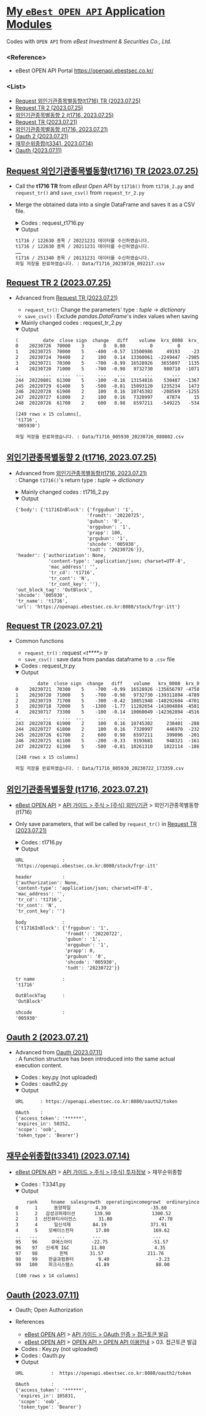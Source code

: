 # [My `eBest OPEN API` Application Modules](../README.md#my-ebest-open-api-application-modules)

Codes with `OPEN API` from *eBest Investment & Securities Co., Ltd.*


### \<Reference>
- eBest OPEN API Portal https://openapi.ebestsec.co.kr/ 

### \<List>
- [Request 외인기관종목별동향(t1716) TR (2023.07.25)](#request-외인기관종목별동향t1716-tr-20230725)
- [Request TR 2 (2023.07.25)](#request-tr-2-20230725)
- [외인기관종목별동향 2 (t1716, 2023.07.25)](#외인기관종목별동향-2-t1716-20230725)
- [Request TR (2023.07.21)](#request-tr-20230721)
- [외인기관종목별동향 (t1716, 2023.07.21)](#외인기관종목별동향-t1716-20230721)
- [Oauth 2 (2023.07.21)](#oauth-2-20230721)
- [재무순위종합(t3341, 2023.07.14)](#재무순위종합t3341-20230714)
- [Oauth (2023.07.11)](#oauth-20230711)


## [Request 외인기관종목별동향(t1716) TR (2023.07.25)](#list)

- Call the **t1716 TR** from *eBest Open API* by `t1716()` from `t1716_2.py` and `request_tr()` and `save_csv()` from `request_tr_2.py`
- Merge the obtained data into a single DataFrame and saves it as a CSV file.

  <details>
    <summary>Codes : request_t1716.py</summary>

  ```py
  """
  eBest Open API / 외인기관종목별동향 (t1716) 실행
  2023.07.25

  이 코드는 eBest Open API에서 t1716 TR을 호출하여 주어진 종목 코드와 조회 기간에 따른 외인과 기관의 순매매 정보를 조회하고,
  이를 하나의 DataFrame으로 병합한 뒤 하나의 CSV 파일로 저장하는 작업을 수행합니다.

  Parameters  :
      TR_NAME (str)       : TR을 호출하는 함수의 이름으로 사용될 문자열입니다.
      shcodes (list)      : 조회할 종목 코드들이 담긴 리스트입니다.
      todts (list)        : 조회를 종료할 날짜들이 담긴 리스트입니다.
      YEARS (int)         : 조회 기간의 연도 수를 나타내는 정수입니다.
      PERIOD (int)        : 조회 기간을 나타내는 정수로, 최대 366일까지 조회가 가능합니다.
      unique_keys (list)  : 중복된 열을 제거하기 위해 사용될 DataFrame의 열 이름들이 담긴 리스트입니다.

  Returns     :
      None

  History     :
      1   2023.07.21  최초 작성
      2   2023.07.25  request_tr()의 리턴값을 병합하여 하나의 CSV 파일로 출력
  """
  ```
  ```py
  import time
  import t1716_2 as t1716
  import request_tr_2 as request_tr
  import pandas as pd
  ```
  ```py
  if __name__ == "__main__":

      TR_NAME = "t1716"
      shcodes = ["122630", "252670", "233740", "251340"]
      todts   = []
      YEARS   = 10
      for i in range(0, YEARS):
          todts.append(str(2022 - i) + "1231")
      PERIOD  = 366
          # It seems to have a maximum value of 366 (why not 365? considering leap years)
      unique_keys = ["shcode", "date"]                                            # to remove duplicated columns

      # print(todts)                                                              # Ok

      merged_df = pd.DataFrame()
      for shcode in shcodes:
          merged_df_2 = pd.DataFrame()
          for todt in todts:
              results = request_tr.request_tr(t1716.t1716(shcode=shcode, todt=todt, period=PERIOD))
              merged_df_2 = pd.concat([merged_df_2, results[0]])
              print(f"{TR_NAME} / {shcode} 종목 / {todt} 데이터를 수신하였습니다.")
              time.sleep(1)
          merged_df_2["shcode"] = shcode
          merged_df = pd.concat([merged_df, merged_df_2])
      merged_df.drop_duplicates(subset=unique_keys, keep='first', inplace=True)
      request_tr.save_csv(data_frame=merged_df, tr_name=TR_NAME)
  ```

  </details>
  <details open="">
    <summary>Output</summary>

  ```txt
  t1716 / 122630 종목 / 20221231 데이터를 수신하였습니다.
  t1716 / 122630 종목 / 20211231 데이터를 수신하였습니다.
  ……
  t1716 / 251340 종목 / 20131231 데이터를 수신하였습니다.
  파일 저장을 완료하였습니다. : Data/T1716_20230726_092217.csv
  ```
  </details>


## [Request TR 2 (2023.07.25)](#list)

- Advanced from [Request TR (2023.07.21)](#request-tr-20230721)
  - `request_tr()`: Change the parameters' type : *tuple* → *dictionary*
  - `save_csv()`  : Exclude *pandas.DataFrame*'s index values when saving

  <details>
    <summary>Mainly changed codes : request_tr_2.py</summary>

  ```python
  def request_tr(results):
      """
      ……

      Parameters :
          results (dict)      : t****() 함수의 리턴값인 딕셔너리입니다.

      ……
      """

      _url            = results["url"]
      _header         = results["header"]
      _body           = results["body"]
      _tr_name        = results["tr_name"]
      _out_block_tag  = results["out_block_tag"]
      _shcode         = results["shcode"]

      ……
  ```
  ```py
  def save_csv(data_frame, tr_name, shcode=""):
      ……

      ……
      data_frame.to_csv(_path, index=False)
      ……
  ```
  ```py
  if __name__ == "__main__":

      import pprint
      import t1716_2 as t1716

      tr_output = request_tr(t1716.t1716(shcode="005930", period=365))             # 삼성전자, 1년치 일일 데이터
      pprint.pprint(tr_output)
      save_csv(*tr_output)
  ```
  </details>
  <details open="">
    <summary>Output</summary>

  ```txt
  (         date  close sign  change   diff    volume  krx_0008  krx_0018  krx_0009   pgmvol  fsc_listing fsc_sjrate  fsc_0009  gm_volume  gm_value
  0    20230726  70000    3       0   0.00         0         0         0         0        0   3165243552      53.02         0          0         0
  1    20230725  70000    5    -400  -0.57  13500986     49193    -23280   1844693  -940037   3165243552      53.02   1895393     249469     17471
  2    20230724  70400    2     100   0.14  13360061  -2249447  -2985631    576591  2421837   3164288196      53.01    582022     187872     13236
  3    20230721  70300    5    -700  -0.99  16528926   3655097   1135251  -3232093  -823435   3161284337      52.95  -2740185     690377     48199
  4    20230720  71000    5    -700  -0.98   9732730    980710  -1071133   -296382   190441   3164847957      53.01   1200568     212026     15104
  ..        ...    ...  ...     ...    ...       ...       ...       ...       ...      ...          ...        ...       ...        ...       ...
  244  20220801  61300    5    -100  -0.16  13154816    530487  -1367169    240197   313794   2974186694      49.82    -66871     186169     11311
  245  20220729  61400    5    -500  -0.81  15093120   1235234   1473091    616021 -1623959   2973939771      49.82     77992     690338     42576
  246  20220728  61900    2     100   0.16  10745302   -208569  -1255580     81602   695515   2975485738      49.84   1398272     155172      9639
  247  20220727  61800    2     100   0.16   7320997     47874     15345    620603  -330594   2973391951      49.81    930383      87069      5349
  248  20220726  61700    2     600   0.98   6597211   -549225   -534799    811790   137251   2972792162      49.80    555180      47626      2933

  [249 rows x 15 columns],
  't1716',
  '005930')
  ```
  ```txt
  파일 저장을 완료하였습니다. : Data/T1716_005930_20230726_080802.csv
  ```
  </details>


## [외인기관종목별동향 2 (t1716, 2023.07.25)](#list)

- Advanced from [외인기관종목별동향(t1716, 2023.07.21)](#외인기관종목별동향t1716-20230721)  
  : Change `t1716()`'s return type : *tuple* → *dictionary*

  <details>
    <summary>Mainly changed codes : t1716_2.py</summary>

  ```python
  def t1716(shcode = "005930", todt = "", period = 366):
      """
      ……

      Returns     :
          dict                    : 함수 호출 시 반환되는 값들을 딕셔너리로 묶어 반환합니다.
      """

      ……

      return {
          'url'           : _url,
          'header'        : _header,
          'body'          : _body,
          'tr_name'       : t1716.__name__,
          'out_block_tag' : _out_block_tag,
          'shcode'        : shcode
      }
  ```
  ```py
  if __name__ == "__main__":

      ……

      results = t1716()                                       # 함수 호출 결과를 딕셔너리로 받음
      pprint.pprint(results)
  ```
  </details>
  <details open="">
    <summary>Output</summary>

  ```txt
  {'body': {'t1716InBlock': {'frggubun': '1',
                            'fromdt': '20220725',
                            'gubun': '0',
                            'orggubun': '1',
                            'prapp': 100,
                            'prgubun': '1',
                            'shcode': '005930',
                            'todt': '20230726'}},
  'header': {'authorization': None,
              'content-type': 'application/json; charset=UTF-8',
              'mac_address': '',
              'tr_cd': 't1716',
              'tr_cont': 'N',
              'tr_cont_key': ''},
  'out_block_tag': 'OutBlock',
  'shcode': '005930',
  'tr_name': 't1716',
  'url': 'https://openapi.ebestsec.co.kr:8080/stock/frgr-itt'}
  ```
  </details>


## [Request TR (2023.07.21)](#list)

- Common functions
  - `request_tr()` : request *\<t\*\*\*\*> tr*
  - `save_csv()`   : save data from pandas dataframe to a `.csv` file

  <details>
    <summary>Codes : request_tr.py</summary>

  ```py
  """
  eBest Open API / request_tr
  2023.07.21

  이 코드는 eBest Open API에서 TR을 호출하여 데이터를 조회하고 CSV 파일로 저장하는 코드입니다.
  """
  ```
  ```py
  import datetime
  import json
  import pytz
  import pandas as pd
  import requests

  import oauth2 as oauth
  ```
  ```python
  def request_tr(url, header, body, tr_name, out_block_tag, shcode):
      """
      eBest Open API에서 TR을 호출하여 데이터를 조회하는 함수입니다.

      Parameters:
          url (str)           : API 호출을 위한 URL입니다.
          header (dict)       : API 호출에 필요한 헤더 정보가 담긴 딕셔너리입니다.
          body (dict)         : API 호출에 필요한 바디 정보가 담긴 딕셔너리입니다.
          tr_name (str)       : 함수 이름입니다.
          out_block_tag (str) : 반환 데이터의 태그입니다.
          shcode (str)        : 종목코드를 지정하는 매개변수입니다.

      Returns:
          pandas.DataFrame    : 조회된 데이터가 담긴 DataFrame 객체를 반환합니다.
          str                 : 함수 이름을 반환합니다.
          str                 : 종목코드를 반환합니다.
      """

      header["authorization"] = f"Bearer {oauth.oauth()}"
      _res = requests.post(url, headers=header, data=json.dumps(body), timeout=1)
      _json_data = _res.json()
      # print(json_data)                                                          # Ok
      # print(f"{TR_NAME}{out_block_tag}")                                        # Ok
      _data_frame = pd.json_normalize(_json_data[f"{tr_name}{out_block_tag}"])

      return _data_frame, tr_name, shcode
  ```
  ```py
  def save_csv(data_frame, tr_name, shcode=""):
      """
      조회된 데이터를 CSV 파일로 저장하는 함수입니다.

      Parameters:
          data_frame (pandas.DataFrame) : 조회된 데이터가 담긴 DataFrame 객체입니다.
          tr_name (str)                 : 저장할 파일의 이름을 지정하는 매개변수입니다.
          shcode (str, optional)        : 종목코드를 지정하는 매개변수입니다. 기본값은 ""(빈 문자열)입니다.

      Returns:
          None
      """

      _seoul_timezone = pytz.timezone('Asia/Seoul')
      _time_stamp = datetime.datetime.now(_seoul_timezone).strftime("%Y%m%d_%H%M%S")
      if len(shcode) > 0:
          _path = f'Data/{tr_name.upper()}_{shcode}_{_time_stamp}.csv'
      else:
          _path = f'Data/{tr_name.upper()}_{_time_stamp}.csv'
      data_frame.to_csv(_path)
      print("파일 저장을 완료하였습니다. :", _path)
  ```
  ```py
  if __name__ == "__main__":

      import t1716

      results = request_tr(*t1716.t1716(shcode="005930", period=365))             # 삼성전자, 1년치 일일 데이터
      print(results[0])
      save_csv(*results)
  ```
  </details>
  <details open="">
    <summary>Output</summary>

  ```txt
          date  close sign  change   diff    volume   krx_0008  krx_0018   krx_0009    pgmvol  fsc_listing fsc_sjrate   fsc_0009  gm_volume  gm_value
  0    20230721  70300    5    -700  -0.99  16528926 -135656797 -47587921  187226850  66422136   3161057429      52.95  189453121  111023539   6948297
  1    20230720  71000    5    -700  -0.98   9732730 -139311894 -47899737  191282378  67245571   3164847957      53.01  193243649  110811513   6933193
  2    20230719  71700    5    -300  -0.42  10851948 -140292604 -47019045  191388319  67055130   3163456948      52.99  191852640  110486152   6909844
  3    20230718  72000    5   -1300  -1.77  11282654 -141004884 -45818326  190916335  65954614   3163380264      52.99  191775956  110112691   6882647
  4    20230717  73300    5    -100  -0.14  10060049 -142362894 -45165996  191707382  66590493   3164885311      53.02  193281003  109698081   6852294
  ..        ...    ...  ...     ...    ...       ...        ...       ...        ...       ...          ...        ...        ...        ...       ...
  243  20220728  61900    2     100   0.16  10745302     238401  -2887326    2630540   -829418   2975485738      49.84    3881430     523771     32276
  244  20220727  61800    2     100   0.16   7320997     446970  -2327261    1853423  -1524933   2973391951      49.81    1787643     436702     26927
  245  20220726  61700    2     600   0.98   6597211     399096  -2012012    1563414  -1194339   2972792162      49.80    1187854     389076     23993
  246  20220725  61100    5    -200  -0.33   9193681     948321  -1614464     614373  -1331590   2972099731      49.79     495423     337887     20852
  247  20220722  61300    5    -500  -0.81  10261310    1022114  -1862181     739607   -342577   2972375415      49.79     771107          0         0

  [248 rows x 15 columns]
  ```
  ```txt
  파일 저장을 완료하였습니다. : Data/T1716_005930_20230722_173359.csv
  ```
  </details>


## [외인기관종목별동향 (t1716, 2023.07.21)](#list)

- [eBest OPEN API](https://openapi.ebestsec.co.kr) > [API 가이드 > 주식 > [주식] 외인/기관](https://openapi.ebestsec.co.kr/apiservice?group_id=73142d9f-1983-48d2-8543-89b75535d34c&api_id=90378c39-f93e-4f95-9670-f76e5c924cc6) > 외인기관종목별동향 (t1716)
- Only save parameters, that will be called by `request_tr()` in [Request TR (2023.07.21)](#request-tr-20230721)

  <details>
    <summary>Codes : t1716.py</summary>

  ```py
  """
  eBest Open API / 외인기관종목별동향 (t1716)
  2023.07.21

  이 코드는 eBest Open API에서 t1716 TR을 호출하기 위한 예시 코드입니다.
  t1716 TR은 주식 시장의 기관 및 외인 순매매 정보를 조회하는 TR입니다.
  """
  ```
  ```py
  from datetime import datetime, timedelta
  import pytz
  ```
  ```python
  def t1716(shcode = "005930", todt = "", period = 365) :
      """
      eBest Open API에서 t1716 TR을 호출하기 위한 URL, 헤더 및 바디 정보를 반환하는 함수입니다.

      Parameters:
          shcode (str, optional)  : 종목코드를 지정하는 매개변수입니다. 기본값은 "005930"(삼성전자)로 설정됩니다.
          todt (str, optional)    : 조회를 종료할 날짜를 지정하는 매개변수입니다. 기본값은 오늘 날짜로 설정됩니다.
          period (int, optional)  : 조회 기간을 지정하는 매개변수입니다. 기본값은 365일(1년)입니다.

      Returns:
          tuple                   : url, 헤더, 바디 정보, 함수 이름, 반환 데이터 태그, 종목코드를 포함하는 튜플을 반환합니다.
      """

      _url_base   = "https://openapi.ebestsec.co.kr:8080"
      _path       = "stock/frgr-itt"
      _url        = f"{_url_base}/{_path}"

      _header     = {
          "content-type"  : "application/json; charset=UTF-8",
          "authorization" : None,                             # fill in RunTR()
          "tr_cd"         : "t1716",
          "tr_cont"       : "N",
          "tr_cont_key"   : "",
          "mac_address"   : ""
      }

      # 시작일자와 종료일자를 YYYYMMDD 형식으로 생성하기
      _seoul_timezone = pytz.timezone('Asia/Seoul')
      _seoul_dt       = datetime.now(_seoul_timezone)
      _todt           = _seoul_dt.strftime('%Y%m%d') if todt == "" else todt
      _todt_datetime = datetime.strptime(_todt, '%Y%m%d').astimezone(_seoul_timezone)
      _fromdt = (_todt_datetime - timedelta(period)).strftime("%Y%m%d")

      _body           = {
          "t1716InBlock" : {
              "shcode"    : shcode,                           # 종목코드
              "gubun"     : "1",                              # 0:일간순매수 1:기간내누적순매수
              "fromdt"    : _fromdt,                          # 시작일자 : YYYYMMDD (default : 종료일자로부터 1년 전)
              "todt"      : _todt,                            # 종료일자 : YYYYMMDD
              "prapp"     : 0,                                # 프로그램매매 감산 적용율 - %단위
              "prgubun"   : "0",                              # PR적용구분(0:적용안함1:적용)
              "orggubun"  : "1",                              # 기관적용(0:미적용 1:적용)
              "frggubun"  : "1"                               # 외인적용(0:미적용 1:적용)
          }
      }

      _out_block_tag = "OutBlock"

      return _url, _header, _body, t1716.__name__, _out_block_tag, shcode
  ```
  ```py
  if __name__ == "__main__":

      import pprint

      url, header, body, tr_name, out_block_tag, shcode_ = t1716()

      print("URL              :")
      pprint.pprint(url)
      print("\nheader           :")
      pprint.pprint(header)
      print("\nbody             :")
      pprint.pprint(body)
      print("\ntr name          :")
      pprint.pprint(tr_name)
      print("\nOutBlockTag      :")
      pprint.pprint(out_block_tag)
      print("\nshcode           :")
      pprint.pprint(shcode_)
  ```
  </details>
  <details open="">
    <summary>Output</summary>

  ```txt
  URL              :
  'https://openapi.ebestsec.co.kr:8080/stock/frgr-itt'

  header           :
  {'authorization': None,
  'content-type': 'application/json; charset=UTF-8',
  'mac_address': '',
  'tr_cd': 't1716',
  'tr_cont': 'N',
  'tr_cont_key': ''}

  body             :
  {'t1716InBlock': {'frggubun': '1',
                    'fromdt': '20220722',
                    'gubun': '1',
                    'orggubun': '1',
                    'prapp': 0,
                    'prgubun': '0',
                    'shcode': '005930',
                    'todt': '20230722'}}

  tr name          :
  't1716'

  OutBlockTag      :
  'OutBlock'

  shcode           :
  '005930'
  ```
  </details>


## [Oauth 2 (2023.07.21)](#list)

- Advanced from [Oauth (2023.07.11)](#oauth-20230711)  
  : A function structure has been introduced into the same actual execution content.

  <details>
    <summary>Codes : key.py (not uploaded)</summary>

  - Add comments
  ```python
  """
  eBest Open API / key
  2023.07.11

  이 파일은 eBest Open API를 사용하기 위해 필요한 애플리케이션 키와 비밀 키를 저장하는 파일입니다.
  애플리케이션 키는 API 호출에 필요한 인증을 위해 사용되며, 반드시 비밀로 유지되어야 합니다.
  따라서 이 파일은 외부에 노출되지 않도록 주의해야 합니다.
  """

  MOCK_KEY    = "{your app key}"
  MOCK_SECRET = "{your secret key}"
  ```
  </details>
  <details>
    <summary>Codes : oauth2.py</summary>

  ```py
  """
  eBest Open API / 접근토큰 발급 (token)
  2023.07.21

  이 코드는 eBest Open API 서버에 OAuth 토큰을 요청하는 함수를 포함한 코드입니다.
  OAuth 토큰은 API를 호출할 때 인증 정보로 사용되며, API 호출을 위해 반드시 필요합니다.

  사용 전 준비사항:
  1. eBest Open API 개발자 센터에서 앱 키와 시크릿 키를 발급받아야 합니다.
  2. key.py 파일에 발급받은 앱 키와 시크릿 키를 저장해야 합니다. (예: MOCK_KEY, MOCK_SECRET)

  개선사항:
  1. OAuth.py (2023.07.11)의 코드를 oauth()라는 함수로 재작성하였습니다.
  2. test 변수의 값(True/False)에 따라 return값이 달라집니다.
  """
  ```
  ```py
  import pprint
  import requests

  import key
  ```
  ```python
  def oauth(test = False):
      """
      eBest Open API 서버에 OAuth 토큰을 요청하는 함수입니다.

      Parameters:
          test (bool) : 테스트 모드 여부를 설정하는 매개변수입니다. 기본값은 False입니다.

      Returns:
          str         : 성공적으로 OAuth 토큰을 받아온 경우 해당 토큰을 반환합니다.

      Raises:
          requests.exceptions.RequestException : OAuth 요청 중 예외가 발생한 경우 예외를 발생시킵니다.
      """

      # 개발자가 발급받은 앱 키와 시크릿 키를 사용합니다.
      _app_key = key.MOCK_KEY
      _app_secret = key.MOCK_SECRET

      # OAuth 토큰을 요청할 API 경로를 설정합니다.
      _path = "oauth2/token"
      _url_base = "https://openapi.ebestsec.co.kr:8080"
      _url = f"{_url_base}/{_path}"

      # OAuth 요청에 필요한 헤더 정보를 설정합니다.
      _header = {
          "content-type": "application/x-www-form-urlencoded"
      }

      # OAuth 요청에 필요한 파라미터 정보를 설정합니다.
      _param = {
          "grant_type": "client_credentials",
          "appkey": _app_key,
          "appsecretkey": _app_secret,
          "scope": "oob"
      }

      # OAuth 요청을 실행하고 응답을 받아옵니다.
      try:
          _res = requests.post(_url, headers=_header, params=_param, timeout=1)
          _access_token = _res.json()["access_token"]
      except requests.exceptions.RequestException as _e:
          # OAuth 요청 중 예외가 발생한 경우 예외를 발생시킵니다.
          raise _e

      if test:
          return _url, _res, _access_token
      else:
          return _access_token
  ```
  ```py
  if __name__ == "__main__":
      # OAuth 함수를 호출하여 액세스 토큰을 받아옵니다.

      url, res, _ = oauth(test = True)
      print("URL      :", url, "\n")                          # OAuth 토큰 요청을 보낸 URL 출력
      print("OAuth    :")
      pprint.pprint(res.json())                               # OAuth 응답 내용 출력
  ```
  </details>
  <details open = "">
    <summary>Output</summary>

  ```txt
  URL      : https://openapi.ebestsec.co.kr:8080/oauth2/token

  OAuth    :
  {'access_token': '******',
  'expires_in': 50352,
  'scope': 'oob',
  'token_type': 'Bearer'}
  ```
  </details>


## [재무순위종합(t3341) (2023.07.14)](#list)

- [eBest OPEN API](https://openapi.ebestsec.co.kr) > [API 가이드 > 주식 > [주식] 투자정보](https://openapi.ebestsec.co.kr/apiservice#G_73142d9f-1983-48d2-8543-89b75535d34c#A_580d2770-a7a9-49e3-9ec1-49ed8bc734a2) > 재무순위종합


  <details>
    <summary>Codes : T3341.py</summary>

  ```py
  # import pprint
  import datetime
  import json
  import pandas as pd
  import requests

  import OAuth
  ```
  ```py
  URL_BASE    = "https://openapi.ebestsec.co.kr:8080"
  PATH        = "stock/investinfo"
  URL         = f"{URL_BASE}/{PATH}"

  header      = {
      "content-type"  : "application/json; charset=UTF-8",
      "authorization" : f"Bearer {OAuth.ACCESS_TOKEN}",
      "tr_cd"         : "t3341",
      "tr_cont"       : "N",
      "tr_cont_key"   : "",
      "mac_address"   : ""
  }

  body       = {
      "t3341InBlock"  : {
          "gubun"     : "0",                                  # 0 : 전체
          "gubun1"    : "3",                                  # 3 : 세전계속이익증가율
          "gubun2"    : "1",                                  # 1 : 고정
          "idx"       : 0
      }
  }

  res = requests.post(URL, headers=header, data=json.dumps(body), timeout=1)
  # pprint.pprint(res.json())

  json_data = res.json()
  df = pd.json_normalize(json_data["t3341OutBlock1"])
  time_stamp = datetime.datetime.now().strftime("%Y%m%d_%H%M%S")
  df.to_csv(f'Data/T3341_{time_stamp}.csv')
  ```
  ```py
  if __name__ == "__main__":
      print(df)
  ```
  </details>
  <details open = "">
    <summary>Output</summary>

  ```txt
      rank     hname  salesgrowth  operatingincomegrowt  ordinaryincomegrowth  liabilitytoequity  enterpriseratio      eps       bps    roe  shcode    per    pbr    peg
  0      1      동양파일         4.39                -35.60               6691.58               5.29          1129.14   245.33   6145.71   4.07  228340  12.66   0.51  38.84
  1      2   감성코퍼레이션       139.90               1300.52               5433.07              64.87            13.62   168.35    568.07  37.70  036620  26.46   7.84   1.31
  2      3  선진뷰티사이언스        31.80                 47.70               3772.86             106.80           955.24  1593.39   5276.18  35.91  086710   5.72   1.73   0.52
  3      4      일신석재        84.19                371.91               3032.30             110.34            43.52    30.31    717.60   4.37  007110  42.10   1.78   0.00
  4      5    모베이스전자        17.80                169.62               2912.85             217.62           376.10    92.64   2380.49   4.08  012860  29.90   1.16   0.00
  ..   ...       ...          ...                   ...                   ...                ...              ...      ...       ...    ...     ...    ...    ...    ...
  95    96     큐에스아이       -22.75                -51.57                179.33               6.22          1685.83   711.54   8929.14   8.34  066310  15.26   1.22   5.74
  96    97   신세계 I&C        11.80                  4.35                178.53              31.66          4596.92  5253.56  23484.59  28.68  035510   2.53   0.57   1.05
  97    98        윈텍        31.57                211.76                176.70              26.46          1128.32    95.72   1228.32   8.08  320000  32.12   2.50  64.16
  98    99    한글과컴퓨터         9.40                 -3.23                176.47              21.47          2506.32  2147.60  13715.19  18.09  030520   5.83   0.91   1.60
  99   100    파크시스템스        41.89                 80.00                173.67              32.17          3336.79  3233.76  17183.96  21.40  140860  58.79  11.06   2.57

  [100 rows x 14 columns]
  ```
  </details>


## [Oauth (2023.07.11)](#list)

- Oauth; Open Authorization
- References
  - [eBest OPEN API](https://openapi.ebestsec.co.kr) > [API 가이드 > OAuth 인증 > 접근토큰 발급](https://openapi.ebestsec.co.kr/apiservice#G_ffd2def7-a118-40f7-a0ab-cd4c6a538a90#A_33bd887a-6652-4209-88cd-5324bc7c5e36)
  - [eBest OPEN API](https://openapi.ebestsec.co.kr) > [OPEN API > OPEN API 이용안내](https://openapi.ebestsec.co.kr/howto-use) > 03. 접근토큰 발급

  <details>
    <summary>Codes : Key.py (not uploaded)</summary>

  ```python
  MOCK_KEY    = "{your app key}"
  MOCK_SECRET = "{your secret key}"
  ```
  </details>
  <details>
    <summary>Codes : Oauth.py</summary>

  ```python
  import pprint
  import requests
  import Key
  ```
  ```python
  APP_KEY     = Key.MOCK_KEY
  APP_SECRET  = Key.MOCK_SECRET

  header      = {
      "content-type"  : "application/x-www-form-urlencoded"
  }
  param       = {
      "grant_type"    : "client_credentials",
      "appkey"        : APP_KEY,
      "appsecretkey"  : APP_SECRET,
      "scope"         : "oob"
  }

  PATH        = "oauth2/token"
  URL_BASE    = "https://openapi.ebestsec.co.kr:8080"
  URL         = f"{URL_BASE}/{PATH}"

  res = requests.post(URL, headers=header, params=param, timeout=1)
  ACCESS_TOKEN = res.json()["access_token"]
  ```
  ```python
  if __name__ == "__main__":
      print("URL          : ", URL, "\n")                     # Ok
      print("OAuth        : ")
      pprint.pprint(res.json())                               # Ok
  ```
  </details>
  <details open = "">
    <summary>Output</summary>

  ```txt
  URL          :  https://openapi.ebestsec.co.kr:8080/oauth2/token

  OAuth        :
  {'access_token': '******',
   'expires_in': 105831,
   'scope': 'oob',
   'token_type': 'Bearer'}
  ```
  </details>